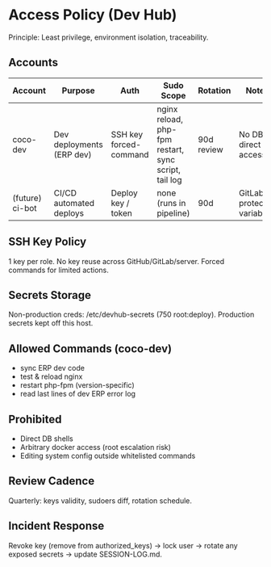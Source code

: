 # Access Policy (Dev Hub)

Principle: Least privilege, environment isolation, traceability.

## Accounts
| Account | Purpose | Auth | Sudo Scope | Rotation | Notes |
|---------|---------|------|------------|----------|-------|
| coco-dev | Dev deployments (ERP dev) | SSH key forced-command | nginx reload, php-fpm restart, sync script, tail log | 90d review | No DB direct access |
| (future) ci-bot | CI/CD automated deploys | Deploy key / token | none (runs in pipeline) | 90d | GitLab protected variables |

## SSH Key Policy
1 key per role. No key reuse across GitHub/GitLab/server. Forced commands for limited actions.

## Secrets Storage
Non-production creds: /etc/devhub-secrets (750 root:deploy). Production secrets kept off this host.

## Allowed Commands (coco-dev)
- sync ERP dev code
- test & reload nginx
- restart php-fpm (version-specific)
- read last lines of dev ERP error log

## Prohibited
- Direct DB shells
- Arbitrary docker access (root escalation risk)
- Editing system config outside whitelisted commands

## Review Cadence
Quarterly: keys validity, sudoers diff, rotation schedule.

## Incident Response
Revoke key (remove from authorized_keys) → lock user → rotate any exposed secrets → update SESSION-LOG.md.

